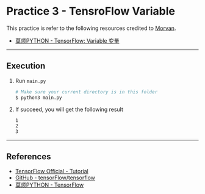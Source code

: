 # Practice 3 - TensroFlow Variable

This practice is refer to the following resources credited to [Morvan](https://github.com/MorvanZhou).
* [莫烦PYTHON - TensorFlow: Variable 变量](https://morvanzhou.github.io/tutorials/machine-learning/tensorflow/2-4-variable/)

---
## Execution

1. Run `main.py`
    ```bash
    # Make sure your current directory is in this folder
    $ python3 main.py
    ```
2. If succeed, you will get the following result
    ```bash
    1
    2
    3
    ```

---
## References

* [TensorFlow Official - Tutorial](https://www.tensorflow.org/tutorials/)
* [GitHub - tensorFlow/tensorflow](https://github.com/tensorflow/tensorflow)
* [莫烦PYTHON - TensorFlow](https://morvanzhou.github.io/tutorials/machine-learning/tensorflow)